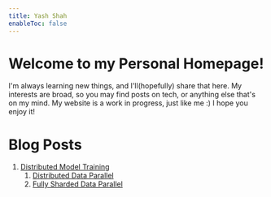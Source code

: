 ```yaml
---
title: Yash Shah
enableToc: false
---
```

# Welcome to my Personal Homepage!
I'm always learning new things, and I'll(hopefully) share that here. My interests are broad, so you may find posts on tech, or anything else that's on my mind. My website is a work in progress, just like me :)
I hope you enjoy it!


# Blog Posts

1. [Distributed Model Training](distributed_model_training/00_distributed_model_training.md)
	1. [Distributed Data Parallel](distributed_model_training/01_ddp.md)
	2. [Fully Sharded Data Parallel](distributed_model_training/02_fdsp.md)




